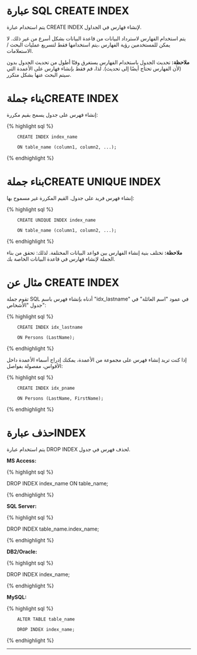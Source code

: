 # عبارة SQL  CREATE INDEX

يتم استخدام عبارة CREATE INDEX لإنشاء فهارس في الجداول.

يتم استخدام الفهارس لاسترداد البيانات من قاعدة البيانات بشكل أسرع من غير ذلك. لا يمكن للمستخدمين رؤية الفهارس ،يتم استخدامها فقط لتسريع عمليات البحث / الاستعلامات.

**ملاحظة:** تحديث الجدول باستخدام الفهارس يستغرق وقتًا أطول من تحديث الجدول بدون (لأن الفهارس تحتاج أيضًا إلى تحديث). لذا، قم فقط بإنشاء فهارس على الأعمدة التي سيتم البحث عنها بشكل متكرر.

# يناء جملةCREATE INDEX

إنشاء فهرس على جدول يسمح بقيم مكررة:

{% highlight sql %}

		CREATE INDEX index_name

		ON table_name (column1, column2, ...); 

{% endhighlight %}

# بناء جملةCREATE UNIQUE INDEX

إنشاء فهرس فريد على جدول. القيم المكررة غير مسموح بها:

{% highlight sql %}

		CREATE UNIQUE INDEX index_name

		ON table_name (column1, column2, ...); 

{% endhighlight %}

**ملاحظة:** تختلف بنية إنشاء الفهارس بين قواعد البيانات المختلفة. لذلك: تحقق من بناء الجملة لإنشاء فهارس في قاعدة البيانات الخاصة بك.

# مثال عن CREATE INDEX

تقوم جملة SQL أدناه بإنشاء فهرس باسم "idx_lastname" في عمود "اسم العائلة" في جدول "الأشخاص":

{% highlight sql %}

		CREATE INDEX idx_lastname

		ON Persons (LastName); 

{% endhighlight %}

إذا كنت تريد إنشاء فهرس على مجموعة من الأعمدة، يمكنك إدراج أسماء الأعمدة داخل الأقواس، مفصولة بفواصل:

{% highlight sql %}

		CREATE INDEX idx_pname

		ON Persons (LastName, FirstName); 

{% endhighlight %}

# حذف عبارةINDEX

يتم استخدام عبارة DROP INDEX لحذف فهرس في جدول.

**MS Access:**

{% highlight sql %}

DROP INDEX index_name ON table_name; 

{% endhighlight %}

**SQL Server:**

{% highlight sql %}

DROP INDEX table_name.index_name; 

{% endhighlight %}

**DB2/Oracle:**

{% highlight sql %}

DROP INDEX index_name; 

{% endhighlight %}

**MySQL:**

{% highlight sql %}

		ALTER TABLE table_name

		DROP INDEX index_name; 

{% endhighlight %}
***





